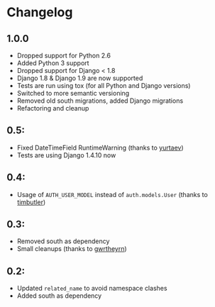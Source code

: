 # Changelog

## 1.0.0

- Dropped support for Python 2.6
- Added Python 3 support
- Dropped support for Django < 1.8
- Django 1.8 & Django 1.9 are now supported
- Tests are run using tox (for all Python and Django versions)
- Switched to more semantic versioning
- Removed old south migrations, added Django migrations
- Refactoring and cleanup

## 0.5:

- Fixed DateTimeField RuntimeWarning (thanks to [yurtaev](https://github.com/yurtaev>))
- Tests are using Django 1.4.10 now

## 0.4:

- Usage of `AUTH_USER_MODEL` instead of `auth.models.User` (thanks to [timbutler](https://github.com/timbutler))

## 0.3:

- Removed south as dependency
- Small cleanups (thanks to [gwrtheyrn](https://github.com/gwrtheyrn>))

## 0.2:

- Updated `related_name` to avoid namespace clashes
- Added south as dependency
